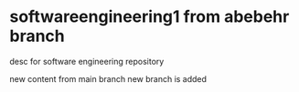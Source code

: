# softwareengineering1 from abebehr branch
desc for software engineering repository 

new content from main branch
new branch is added